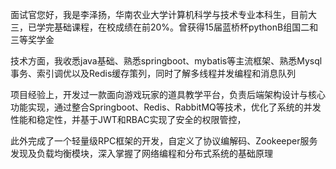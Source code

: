 面试官您好，我是李泽扬，华南农业大学计算机科学与技术专业本科生，目前大三，已学完基础课程，在校成绩在前20%。曾获得15届蓝桥杯pythonB组国二和三等奖学金

技术方面，我收悉java基础、熟悉springboot、mybatis等主流框架、熟悉Mysql事务、索引调优以及Redis缓存策列，同时了解多线程并发编程和消息队列

项目经验上，开发过一款面向游戏玩家的道具教学平台，负责后端架构设计与核心功能实现，通过整合Springboot、Redis、RabbitMQ等技术，优化了系统的并发性能和稳定性，并基于JWT和RBAC实现了安全的权限管控，

此外完成了一个轻量级RPC框架的开发，自定义了协议编解码、Zookeeper服务发现及负载均衡模块，深入掌握了网络编程和分布式系统的基础原理